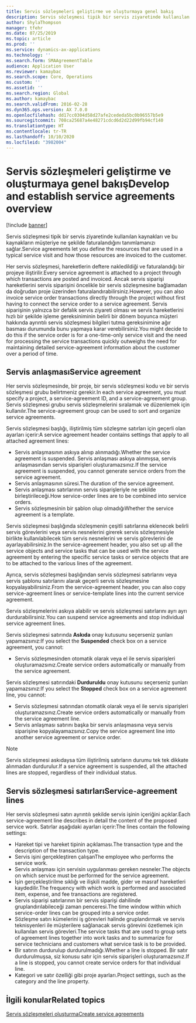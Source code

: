 ```yaml
---
title: Servis sözleşmeleri geliştirme ve oluşturmaya genel bakış
description: Servis sözleşmesi tipik bir servis ziyaretinde kullanılan kaynakları ve bu kaynakların müşteriye ne şekilde faturalandığını tanımlamanızı sağlar.
author: ShylaThompson
manager: tfehr
ms.date: 07/25/2019
ms.topic: article
ms.prod: ''
ms.service: dynamics-ax-applications
ms.technology: ''
ms.search.form: SMAAgreementTable
audience: Application User
ms.reviewer: kamaybac
ms.search.scope: Core, Operations
ms.custom: ''
ms.assetid: ''
ms.search.region: Global
ms.author: kamaybac
ms.search.validFrom: 2016-02-28
ms.dyn365.ops.version: AX 7.0.0
ms.openlocfilehash: dd17cc0304d58d27afe2cededa5bc0b96557b5e9
ms.sourcegitcommit: 708ca25687a4e48271cdcd6d2d22d99fb94cf140
ms.translationtype: HT
ms.contentlocale: tr-TR
ms.lasthandoff: 10/10/2020
ms.locfileid: "3982004"
---
```

# <a name="develop-and-establish-service-agreements-overview"></a><span data-ttu-id="6ea39-103">Servis sözleşmeleri geliştirme ve oluşturmaya genel bakış</span><span class="sxs-lookup"><span data-stu-id="6ea39-103">Develop and establish service agreements overview</span></span>

[!include [banner](../includes/banner.md)]

<span data-ttu-id="6ea39-104">Servis sözleşmesi tipik bir servis ziyaretinde kullanılan kaynakları ve bu kaynakların müşteriye ne şekilde faturalandığını tanımlamanızı sağlar.</span><span class="sxs-lookup"><span data-stu-id="6ea39-104">Service agreements let you define the resources that are used in a typical service visit and how those resources are invoiced to the customer.</span></span>

<span data-ttu-id="6ea39-105">Her servis sözleşmesi, hareketlerin deftere nakledildiği ve faturalandığı bir projeye iliştirilir.</span><span class="sxs-lookup"><span data-stu-id="6ea39-105">Every service agreement is attached to a project through which transactions are posted and invoiced.</span></span> <span data-ttu-id="6ea39-106">Ancak servis siparişi hareketlerini servis siparişini öncelikle bir servis sözleşmesine bağlamadan da doğrudan proje üzerinden faturalandırabilirsiniz.</span><span class="sxs-lookup"><span data-stu-id="6ea39-106">However, you can also invoice service order transactions directly through the project without first having to connect the service order to a service agreement.</span></span> <span data-ttu-id="6ea39-107">Servis siparişinin yalnızca bir defalık servis ziyareti olması ve servis hareketlerini hızlı bir şekilde işleme gereksiniminin belirli bir dönem boyunca müşteri hakkında ayrıntılı servis sözleşmesi bilgileri tutma gereksinimine ağır basması durumunda bunu yapmaya karar verebilirsiniz.</span><span class="sxs-lookup"><span data-stu-id="6ea39-107">You might decide to do this if the service order is for a one-time-only service visit and the need for processing the service transactions quickly outweighs the need for maintaining detailed service-agreement information about the customer over a period of time.</span></span>

## <a name="service-agreement"></a><span data-ttu-id="6ea39-108">Servis anlaşması</span><span class="sxs-lookup"><span data-stu-id="6ea39-108">Service agreement</span></span>

<span data-ttu-id="6ea39-109">Her servis sözleşmesinde, bir proje, bir servis sözleşmesi kodu ve bir servis sözleşmesi grubu belirtmeniz gerekir.</span><span class="sxs-lookup"><span data-stu-id="6ea39-109">In each service agreement, you must specify a project, a service-agreement ID, and a service-agreement group.</span></span> <span data-ttu-id="6ea39-110">Servis sözleşmesi grubu servis sözleşmelerini sıralamak ve düzenlemek için kullanılır.</span><span class="sxs-lookup"><span data-stu-id="6ea39-110">The service-agreement group can be used to sort and organize service agreements.</span></span>

<span data-ttu-id="6ea39-111">Servis sözleşmesi başlığı, iliştirilmiş tüm sözleşme satırları için geçerli olan ayarları içerir:</span><span class="sxs-lookup"><span data-stu-id="6ea39-111">A service agreement header contains settings that apply to all attached agreement lines:</span></span>

-  <span data-ttu-id="6ea39-112">Servis anlaşmasının askıya alınıp alınmadığı.</span><span class="sxs-lookup"><span data-stu-id="6ea39-112">Whether the service agreement is suspended.</span></span> <span data-ttu-id="6ea39-113">Servis anlaşması askıya alınmışsa, servis anlaşmasından servis siparişleri oluşturamazsınız.</span><span class="sxs-lookup"><span data-stu-id="6ea39-113">If the service agreement is suspended, you cannot generate service orders from the service agreement.</span></span>
-  <span data-ttu-id="6ea39-114">Servis anlaşmasının süresi.</span><span class="sxs-lookup"><span data-stu-id="6ea39-114">The duration of the service agreement.</span></span>
-  <span data-ttu-id="6ea39-115">Servis anlaşması satırlarının servis siparişleriyle ne şekilde birleştirileceği.</span><span class="sxs-lookup"><span data-stu-id="6ea39-115">How service-order lines are to be combined into service orders.</span></span>
-  <span data-ttu-id="6ea39-116">Servis sözleşmesinin bir şablon olup olmadığı</span><span class="sxs-lookup"><span data-stu-id="6ea39-116">Whether the service agreement is a template.</span></span>

<span data-ttu-id="6ea39-117">Servis sözleşmesi başlığında sözleşmenin çeşitli satırlarına eklenecek belirli servis görevlerini veya servis nesnelerini girerek servis sözleşmesiyle birlikte kullanılabilecek tüm servis nesnelerini ve servis görevlerini de ayarlayabilirsiniz.</span><span class="sxs-lookup"><span data-stu-id="6ea39-117">In the service-agreement header, you also set up all the service objects and service tasks that can be used with the service agreement by entering the specific service tasks or service objects that are to be attached to the various lines of the agreement.</span></span>

<span data-ttu-id="6ea39-118">Ayrıca, servis sözleşmesi başlığından servis sözleşmesi satırlarını veya servis şablonu satırlarını alarak geçerli servis sözleşmesine kopyalayabilirsiniz.</span><span class="sxs-lookup"><span data-stu-id="6ea39-118">From the service-agreement header, you can also copy service-agreement lines or service-template lines into the current service agreement.</span></span>

<span data-ttu-id="6ea39-119">Servis sözleşmelerini askıya alabilir ve servis sözleşmesi satırlarını ayrı ayrı durdurabilirsiniz.</span><span class="sxs-lookup"><span data-stu-id="6ea39-119">You can suspend service agreements and stop individual service agreement lines.</span></span>

<span data-ttu-id="6ea39-120">Servis sözleşmesi satırında **Askıda** onay kutusunu seçerseniz şunları yapamazsınız:</span><span class="sxs-lookup"><span data-stu-id="6ea39-120">If you select the **Suspended** check box on a service agreement, you cannot:</span></span>

-    <span data-ttu-id="6ea39-121">Servis sözleşmesinden otomatik olarak veya el ile servis siparişleri oluşturamazsınız.</span><span class="sxs-lookup"><span data-stu-id="6ea39-121">Create service orders automatically or manually from the service agreement.</span></span>

<span data-ttu-id="6ea39-122">Servis sözleşmesi satırındaki **Durduruldu** onay kutusunu seçerseniz şunları yapamazsınız:</span><span class="sxs-lookup"><span data-stu-id="6ea39-122">If you select the **Stopped** check box on a service agreement line, you cannot:</span></span>

-    <span data-ttu-id="6ea39-123">Servis sözleşmesi satırından otomatik olarak veya el ile servis siparişleri oluşturamazsınız.</span><span class="sxs-lookup"><span data-stu-id="6ea39-123">Create service orders automatically or manually from the service agreement line.</span></span>
-    <span data-ttu-id="6ea39-124">Servis anlaşması satırını başka bir servis anlaşmasına veya servis siparişine kopyalayamazsınız.</span><span class="sxs-lookup"><span data-stu-id="6ea39-124">Copy the service agreement line into another service agreement or service order.</span></span>


> [!NOTE]
> <span data-ttu-id="6ea39-125">Servis sözleşmesi askıdaysa tüm iliştirilmiş satırların durumu tek tek dikkate alınmadan durdurulur.</span><span class="sxs-lookup"><span data-stu-id="6ea39-125">If a service agreement is suspended, all the attached lines are stopped, regardless of their individual status.</span></span>

## <a name="service-agreement-lines"></a><span data-ttu-id="6ea39-126">Servis sözleşmesi satırları</span><span class="sxs-lookup"><span data-stu-id="6ea39-126">Service-agreement lines</span></span>

<span data-ttu-id="6ea39-127">Her servis sözleşmesi satırı ayrıntılı şekilde servis işinin içeriğini açıklar.</span><span class="sxs-lookup"><span data-stu-id="6ea39-127">Each service-agreement line describes in detail the content of the proposed service work.</span></span> <span data-ttu-id="6ea39-128">Satırlar aşağıdaki ayarları içerir:</span><span class="sxs-lookup"><span data-stu-id="6ea39-128">The lines contain the following settings:</span></span>

-  <span data-ttu-id="6ea39-129">Hareket tipi ve hareket tipinin açıklaması.</span><span class="sxs-lookup"><span data-stu-id="6ea39-129">The transaction type and the description of the transaction type.</span></span>
-  <span data-ttu-id="6ea39-130">Servis işini gerçekleştiren çalışan</span><span class="sxs-lookup"><span data-stu-id="6ea39-130">The employee who performs the service work.</span></span>
-  <span data-ttu-id="6ea39-131">Servis anlaşması için servisin uygulanması gereken nesneler.</span><span class="sxs-lookup"><span data-stu-id="6ea39-131">The objects on which service must be performed for the service agreement.</span></span>
-  <span data-ttu-id="6ea39-132">İşin gerçekleştirilme sıklığı ve ilişkili madde, gider ve masraf hareketleri kaydedilir.</span><span class="sxs-lookup"><span data-stu-id="6ea39-132">The frequency with which work is performed and associated item, expense, and fee transactions are registered.</span></span>
-  <span data-ttu-id="6ea39-133">Servis siparişi satırlarının bir servis siparişi dahilinde gruplandırılabileceği zaman penceresi.</span><span class="sxs-lookup"><span data-stu-id="6ea39-133">The time window within which service-order lines can be grouped into a service order.</span></span>
-  <span data-ttu-id="6ea39-134">Sözleşme satırı kümelerini iş görevleri halinde gruplandırmak ve servis teknisyenleri ile müşterilere sağlanacak servis görevini özetlemek için kullanılan servis görevleri.</span><span class="sxs-lookup"><span data-stu-id="6ea39-134">The service tasks that are used to group sets of agreement lines together into work tasks and to summarize for service technicians and customers what service task is to be provided.</span></span>
-  <span data-ttu-id="6ea39-135">Bir satırın durdurulup durdurulmadığı.</span><span class="sxs-lookup"><span data-stu-id="6ea39-135">Whether a line is stopped.</span></span> <span data-ttu-id="6ea39-136">Bir satır durdurulmuşsa, siz konusu satır için servis siparişleri oluşturamazsınız.</span><span class="sxs-lookup"><span data-stu-id="6ea39-136">If a line is stopped, you cannot create service orders for that individual line.</span></span>
-  <span data-ttu-id="6ea39-137">Kategori ve satır özelliği gibi proje ayarları.</span><span class="sxs-lookup"><span data-stu-id="6ea39-137">Project settings, such as the category and the line property.</span></span>

## <a name="related-topics"></a><span data-ttu-id="6ea39-138">İlgili konular</span><span class="sxs-lookup"><span data-stu-id="6ea39-138">Related topics</span></span>

[<span data-ttu-id="6ea39-139">Servis sözleşmeleri oluşturma</span><span class="sxs-lookup"><span data-stu-id="6ea39-139">Create service agreements</span></span>](create-service-agreements.md)
